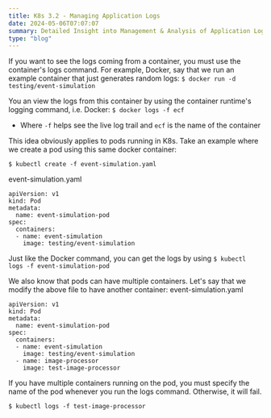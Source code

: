 ```yaml
---
title: K8s 3.2 - Managing Application Logs
date: 2024-05-06T07:07:07
summary: Detailed Insight into Management & Analysis of Application Logs in Kubernetes
type: "blog"
---
```

If you want to see the logs coming from a container, you must use the container's logs command. For example, Docker, say that we run an example container that just generates random logs:
`$ docker run -d testing/event-simulation`

You an view the logs from this container by using the container runtime's logging command, i.e. Docker:
`$ docker logs -f ecf `
- Where `-f` helps see the live log trail and `ecf` is the name of the container

This idea obviously applies to pods running in K8s. Take an example where we create a pod using this same docker container:

`$ kubectl create -f event-simulation.yaml`

event-simulation.yaml
```
apiVersion: v1
kind: Pod
metadata:
  name: event-simulation-pod
spec:
  containers:
  - name: event-simulation
    image: testing/event-simulation
```

Just like the Docker command, you can get the logs by using `$ kubectl logs -f event-simulation-pod`

We also know that pods can have multiple containers. Let's say that we modify the above file to have another container:
event-simulation.yaml
```
apiVersion: v1
kind: Pod
metadata:
  name: event-simulation-pod
spec:
  containers:
  - name: event-simulation
    image: testing/event-simulation
  - name: image-processor
    image: test-image-processor
```

If you have multiple containers running on the pod, you must specify the name of the pod whenever you run the logs command. Otherwise, it will fail.

`$ kubectl logs -f test-image-processor`
